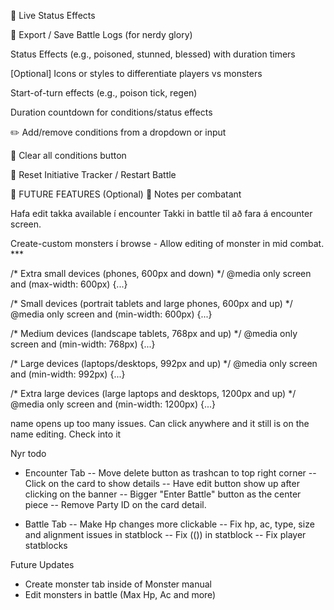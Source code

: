 



🧪 Live Status Effects

🧾 Export / Save Battle Logs (for nerdy glory)


 Status Effects (e.g., poisoned, stunned, blessed) with duration timers


 [Optional] Icons or styles to differentiate players vs monsters

 Start-of-turn effects (e.g., poison tick, regen)

 Duration countdown for conditions/status effects


 ✏️ Add/remove conditions from a dropdown or input

 🧹 Clear all conditions button


 🔄 Reset Initiative Tracker / Restart Battle

💾 FUTURE FEATURES (Optional)
 📝 Notes per combatant

 Hafa edit takka available í encounter
    Takki in battle til að fara á encounter screen. 

Create-custom monsters í browse
    - Allow editing of monster in mid combat. ***


/* Extra small devices (phones, 600px and down) */
@media only screen and (max-width: 600px) {...}

/* Small devices (portrait tablets and large phones, 600px and up) */
@media only screen and (min-width: 600px) {...}

/* Medium devices (landscape tablets, 768px and up) */
@media only screen and (min-width: 768px) {...}

/* Large devices (laptops/desktops, 992px and up) */
@media only screen and (min-width: 992px) {...}

/* Extra large devices (large laptops and desktops, 1200px and up) */
@media only screen and (min-width: 1200px) {...}

name opens up too many issues.
Can click anywhere and it still is on the name editing. Check into it


Nyr todo
- Encounter Tab
-- Move delete button as trashcan to top right corner
-- Click on the card to show details
-- Have edit button show up after clicking on the banner
-- Bigger "Enter Battle" button as the center piece
-- Remove Party ID on the card detail.

- Battle Tab
-- Make Hp changes more clickable
-- Fix hp, ac, type, size and alignment issues in statblock
-- Fix (()) in statblock
-- Fix player statblocks

Future Updates
- Create monster tab inside of Monster manual
- Edit monsters in battle (Max Hp, Ac and more)